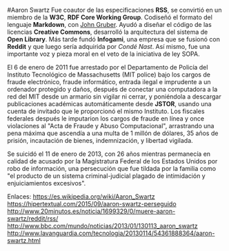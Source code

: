 #Aaron Swartz
Fue coautor de las especificaciones **RSS**, se convirtió en un miembro de la **W3C**, **RDF Core Working Group**. 
Codiseñó el formato del lenguaje **Markdown**, con [John Gruber](https://en.wikipedia.org/wiki/John_Gruber). Ayudó a diseñar el código de las licencias **Creative Commons**, 
desarrolló la arquitectura del sistema de **Open Library**. Más tarde fundó **Infogami**, una empresa que se fusionó con **Reddit**
y que luego sería adquirida por *Condé Nast*. Así mismo, fue una importante voz y pieza moral en el veto de la iniciativa de ley SOPA.

El 6 de enero de 2011 fue arrestado por el Departamento de Policía del Instituto Tecnológico de Massachusetts (MIT police) 
bajo los cargos de fraude electrónico, fraude informático, entrada ilegal e imprudente a un ordenador protegido y daños, 
después de conectar una computadora a la red del MIT desde un armario sin vigilar ni cerrar, y poniéndola a descargar 
publicaciones académicas automáticamente desde **JSTOR**, usando una cuenta de invitado que le proporcionó el mismo Instituto. 
Los fiscales federales después le imputarion los cargos de fraude en línea y once violaciones al "Acta de Fraude y 
Abuso Computacional", arrastrando una pena máxima que ascendía a una multa de 1 millón de dólares, 35 años de prisión, 
incautación de bienes, indemnización, y libertad vigilada.

Se suicidó el 11 de enero de 2013, con 26 años mientras permanecía en calidad de acusado por la Magistratura Federal de los Estados Unidos por robo de información, 
una persecución que fue tildada por la familia como "el producto de un sistema criminal-judicial plagado de intimidación y 
enjuiciamientos excesivos".

Enlaces: 
https://es.wikipedia.org/wiki/Aaron_Swartz
https://hipertextual.com/2015/09/aaron-swartz-perseguido
http://www.20minutos.es/noticia/1699329/0/muere-aaron-swartz/reddit/rss/
http://www.bbc.com/mundo/noticias/2013/01/130113_aaron_swartz
http://www.lavanguardia.com/tecnologia/20130114/54361888364/aaron-swartz.html
